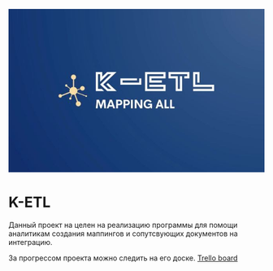 ![logo](./src_readme/logo.jpg)
# K-ETL
Данный проект на целен на реализацию программы для помощи аналитикам создания маппингов и сопутсвующих документов на интеграцию.

За прогрессом проекта можно следить на его доске.
[Trello board]( https://trello.com/b/u0HtEm1l/k-etl)